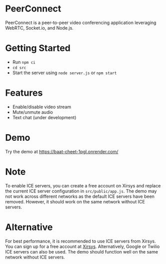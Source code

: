 # PeerConnect

PeerConnect is a peer-to-peer video conferencing application leveraging WebRTC, Socket.io, and Node.js.

# Getting Started

- Run `npm ci`
- `cd src`
- Start the server using `node server.js` or `npm start`

# Features

- Enable/disable video stream
- Mute/unmute audio
- Text chat (under development)

# Demo

Try the demo at https://baat-cheet-1pgl.onrender.com/


# Note

To enable ICE servers, you can create a free account on Xirsys and replace the current ICE server configuration in `src/public/app.js`. The demo may not work across different networks as the default ICE servers have been removed. However, it should work on the same network without ICE servers.

# Alternative

For best performance, it is recommended to use ICE servers from Xirsys. You can sign up for a free account at [Xirsys](https://xirsys.com/). Alternatively, Google or Twilio ICE servers can also be used. The demo should function well on the same network without ICE servers.
